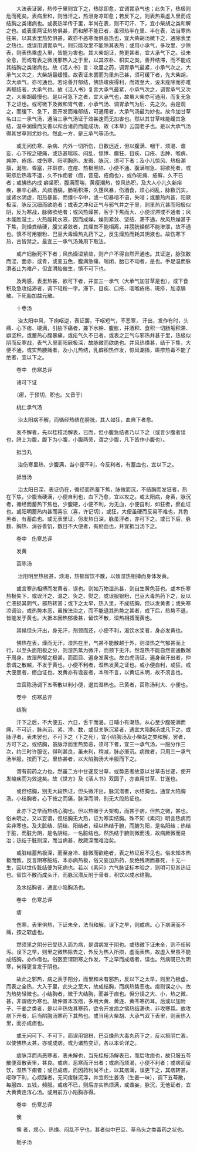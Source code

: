 <!-- { "loadSidebar": true } -->
　　大法表证罢，热传于里则宜下之，热除即愈，宜调胃承气也；此失下，热极则危而死矣。表病里和，则当汗之，热泄身凉即愈；若反下之，则表热乘虚入里而成结胸之类诸病也。或表热半传于里，半尚在表，则不可汗、下，宜小柴胡之类和解之也。或表里两证热势俱甚，而和解不能已者，虽邪热半在里、半在表，法当寒热往来，以其表里热势俱甚，故亦不恶寒而俱恶热也，宜大柴胡汤微下之，通除表里之热也。或误用调胃承气，则只能攻里不能除其表热；或用小承气，多攻里、少除表，则表热乘虚入里，皆能为害也。其大柴胡证，势更甚者，宜大承气下之。设未全愈，而或有表之微浅邪热入之于里，以其浓朴、枳实之类，善开结滞，而不能成其结胸之类诸病也。故《活人书》言：攻里之药，调胃承气最紧，小承气次之，大承气又次之，大柴胡最缓慢。故表证未罢而为里热已甚，须可缓下者，先大柴胡，次大承气，亦可通也。若论善开郁结，怫热峻疾得利，而效至大，设未痊除而亦难再郁结者，大承气也。故《活人书》复言大承气最紧，小承气次之，调胃承气又次之，大柴胡最慢也。是以可急下之者，宜大承气也，故虽大柴亦可通用，而复无急下之证也。或可微下及微和胃气者，小承气汤、调胃承气为后、先之次。由是观之，而缓下、急下，善开发而难郁结，可通用者，大承气汤最为妙也。故今加甘草名曰三一承气汤，通治三承气汤证于效甚速而无加害也。然以其甘草味能缓其急结，温中润燥而又善以和合诸药而能成功，故《本草》云国老子也。是以大承气汤得其甘草则尤妙也。然此一方，是三承气等汤也。

　　或无问伤寒、杂病、内外一切所伤，日数远近，但以腹满、咽干、烦渴、谵妄、心下按之硬痛，或热甚喘咳、闷乱、惊悸、癫狂、目疾、口疮、舌肿、喉痹、痈肿、疮疡，或伤寒、阳明胸热、发斑、脉沉，须可下者；及小儿惊风、热极潮搐，涎喘、昏塞，并斑疹。痘疮、热极黑陷、小便不通、腹满喘急、将欲死者，或斑疹后热毒不退，久不作痂者（痂，音茄，疮痂也），或作斑痈、疮癣，久不已者；或怫热内成 癖坚积，腹满而喘，黄瘦潮热，惊风热积，及大人小儿久新疟疾，暴卒心痛，风痰酒膈，肠垢积滞，久壅风暴，伤酒食，烦心闷乱，脉数沉实，或肾水阴虚，阳热暴甚，而僵仆卒中，或一切暴喑不语，失喑；或蓄热内甚，阳厥极深，脉反沉细而欲绝者；或表之冲和正气与邪气并之于里，则里热亢甚而阳极似阴，反为寒战，脉微欲绝者；或风热燥甚，客于下焦而大、小便涩滞或不通者；风木能胜湿土，火热能耗水液，因而成燥。燥则紧敛、坚结、滞不通，故风热燥甚于下焦，则燥粪结硬，腹又紧敛者，其燥粪不能相离，并膀胱燥郁不能渗泄，故不通也。慎不可用银粉、巴豆大毒燥热丸药下之，反生燥热而耗其阴液也。故伤寒下热，古皆禁之。最宜三一承气汤兼用下取法。

　　或产妇胎死不下者；风热燥湿紧敛，则产户不得自然开通也。其证逆，脉弦数而涩，面赤，或青，或变五色，腹满急痛，喘闭，胎已不动者，是也。手足温而脉滑者止为难产，但宜滑胎催生，慎不可下也。

　　及两感，表里热甚，欲可下者，并宜三一承气（大承气加甘草是也）。或下食积及急攻结滞者，调下轻粉一字。滞下、目疾、口疮、咽喉疮疡，斑疹，加凉膈散。下死胎加益元散。

　　十枣汤

　　 治太阳中风，下痢呕逆，表证罢，干呕短气，不恶寒， 汗出，发作有时，头痛、心下痞、硬满，引胁下痛者，兼下水肿、腹胀，并酒积、食积一切肠垢积滞、癖坚积，或蓄热心腹暴痛，或疟气久不已者，或表之正气与邪热并甚于里，热极似阴而反寒战，表气入里而阳厥极深，故脉微而欲绝也。并风热燥甚，结于下焦，大便不通，或实热腰痛者，及小儿热结，乳癖积热作发，惊风潮搐，斑疹热毒不能了绝者，宜以下之。

　　卷中　伤寒总评

　　诸可下证

　　（瘀，于预切，积也。又音于）

　　桃仁承气汤

　　 治太阳病不解，而循经热结在膀胱，其人如狂，血自下者愈。

　　表不解者，先以桂枝汤解表，已而，但小腹急结者乃以下之（或言少腹者误也，脐上为腹，腹下为小腹，小腹两旁，谓之少腹，凡下皆作小腹也）。

　　抵当丸

　　 治伤寒里热，少腹满，当小便不利，今反利者，有蓄血也，宜以下之。

　　抵当汤

　　 治太阳日深，表证仍在，循经而热蓄下焦，脉微而沉，不结胸而发狂者，热在下焦，少腹当硬满，小便自利也，血下乃愈，宜以攻之。或太阳病，身黄，脉沉者，循经而蓄热下焦也，少腹硬，小便不利，为无血，小便自利，如狂者，瘀血证也。或阳明蓄热内甚而喜忘（喜，许记切），或狂，大便虽硬而反易不难也，其色黑者，有蓄血也。或无表里证，但发热日深，脉虽浮者，亦可下之。或已下后，脉数、胸热、消谷善饥，数日不大便者，有瘀血也，并宜抵当汤下之。

　　卷中　伤寒总评

　　发黄

　　茵陈汤

　　 治阳明里热极甚，烦渴，热郁留饮不散，以致湿热相搏而身体发黄。

　　或言寒热相搏而发黄者，误也。则如万物湿热甚，则自生黄色苔也。或本伤寒热极失下，或误汗之、温之、灸之、熨之，或误服银粉、巴豆大毒热药下之，反以亡液损其阴气，邪热转甚；或下之太早，热入里，不成结胸，但以发黄者；或失寒凉调治，或热势本恶，虽按法治之，而不能退其热势之甚者，或下后，热势不退，皆能发于黄也。大抵本因热郁极甚，留饮不散，湿热相搏而黄也。

　　其候但头汗出，身无汗，剂颈而还，小便不利，渴饮水浆者，身必发黄也。

　　怫热在表，燥而无汗，湿热在里，气甚不能散越于外，则湿热之气郁甚而上行，以至头面阳极之分，则湿热蒸为微汗，而颈下无汗。然湿热不能自然宣通散越于周身，故湿热郁之极甚，而面目、遍身发黄也。故白虎汤证，遍身自汗出者，仲景谓之散越，不发于黄也。小便不利者，湿热发黄之证也。或小便自利，或狂，或大便黑者，瘀血证也。发黄亦有谵妄者，本所不言，以黄证未明，故不须言也。

　　宜茵陈汤调下五苓散以利小便，退其湿热也。已黄者，茵陈汤利大、小便也。

　　卷中　伤寒总评

　　结胸

　　汗下之后，不大便五、六日，舌干而渴，日晡小有潮热，从心至少腹硬满而痛，不可近，脉尚沉、紧、滑、数，或但关脉沉紧者，通宜大陷胸汤或凡下之。或脉浮者，表未罢也，不可下之（下之死），宜小陷胸汤及小柴胡之类和解，罢者，方可下之。或结胸，虽脉浮而里热势恶，须可下者，宜三一承气汤，一服分作三次，约三时许服讫，得利甚良，虽未利，稍减，脉必渐沉。病微者，只用三一承气汤半服，按而下之。里热甚者，以大陷胸汤大半服而下之。

　　谓有前药之力也。然虽二方中甘遂反甘草，或势恶者故意以甘草击甘遂，使开发峻疾而为效速矣。故《世方》及《活人书》双圆子，亦直用甘草、甘遂也。

　　或但结胸，别无大段热证，但头微汗出，脉沉潜者，水结胸也，通宜大陷胸汤。小结胸者，心下按之而痛，脉浮而滑，别无大段热证也。

　　此亦下之早而热结心胸也。但以热微于大架构，而甚于痞，但热之微，甚也。俗未明之，又以妄谓，但结胸无大热，证为寒实结胸。殊不知《素问》明言热病而实非寒也。及夫脏结、阴结、阳结者，经以热结于腑，而腑为阳，是名阳结；热结于脏，而脏为阴，是名阴结，一名脏结也。然热结于腑则微而浅，故病厥微而易治；热结于脏则深，而当病甚，故厥深而难治矣。

　　或脏结蓄热极深，而至身冷、脉微而欲绝者，表之热证反不见也。俗未知本热极而致，反言阴寒脏结，本亦病热极，俗又妄加热药，反绝残阴而暴死，十无一生，因以世传脏结便为死病也。若以《素问》六气脉证标本验之，则明可见其热证也。留饮不散而成头汗，而脉沉潜反附于骨者，积饮以成水结胸。

　　及水结胸者，通宜小陷胸汤也。

　　卷中　伤寒总评

　　痞

　　伤寒，表里俱热，下证未全，法当和解。误下之早，则成痞。心下痞满而不痛，按之软虚也。

　　然须里之阴分已受热入而为病，是谓病发于阴也。或热微下证未全，则不任转泻。误下之早，则里之微热除去之，外反为热入所损，虚而表热，故虚入里虽不能成结胸，亦作痞也。俗医妄谓阴寒之作发，下之早而成痞者，误也。然病既已为阴寒，何得更言发于阴也。

　　故此之邪热，病之表于阳分，而里和未有邪热，反以下之太早，则里乃极虚，而表之全热，大入于里，此失之至大，故成结胸，而病热势恶也。痞则误之小，故为热势轻微也。小结胸者，微于大结胸，而甚于痞也。但分误之大、小，热之微、甚，非谓痞为寒也。故仲景本攻痞，多用大黄、黄连、黄芩寒药耳。后或以加附子、干姜之类者，是以辛热佐其寒药，欲令开发痞之怫热结滞也，非攻寒耳。故攻痞下开者，后当陷胸汤寒药下其热也。或当用大柴胡、大承气双下表里，则表热入里，而亦成痞也。

　　或无问可下、不可下，而误用银粉、巴豆燥热大毒丸药下之，反以损阴亡液，以使怫热太甚，亦或成痞。或为诸热变证，各以本论详之。

　　痞脉浮而尚恶寒者，表未解也，当先桂枝汤解表已，而后攻痞也，故只服五苓散便双散表里，甚良。或痞，恶寒而汗出者；或痞而烦渴，小便不利者；或痞而留饮，湿热下痢者；或已成痞，而因药利尚不止，以其痞满，误更下之，其痞转甚，呕哕下利，心烦躁者，无问痞脉沉浮，并宜煎生姜汤（生姜一味），调下五苓散，每服四、五钱，频服。或痞不已，则后亦实热烦满，或谵妄，脉沉，无他证者，宜大黄黄连泻心汤。或用前方小陷胸亦得。

　　卷中　伤寒总评

　　懊

　　懊 者，烦心、热燥、闷乱不宁也，甚者似中巴豆、草乌头之类毒药之状也。

　　栀子汤

